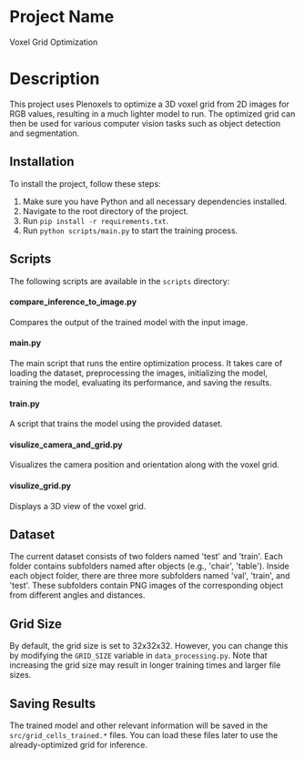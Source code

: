 # Project Name
Voxel Grid Optimization

# Description
This project uses Plenoxels to optimize a 3D voxel grid from 2D images for RGB values, resulting in a much lighter model to run. The optimized grid can then be used for various computer vision tasks such as object detection and segmentation.

## Installation
To install the project, follow these steps:
1. Make sure you have Python and all necessary dependencies installed.
2. Navigate to the root directory of the project.
3. Run `pip install -r requirements.txt`.
4. Run `python scripts/main.py` to start the training process.

## Scripts
The following scripts are available in the `scripts` directory:

#### compare_inference_to_image.py
Compares the output of the trained model with the input image.

#### main.py
The main script that runs the entire optimization process. It takes care of loading the dataset, preprocessing the images, initializing the model, training the model, evaluating its performance, and saving the results.

#### train.py
A script that trains the model using the provided dataset.

#### visulize_camera_and_grid.py
Visualizes the camera position and orientation along with the voxel grid.

#### visulize_grid.py
Displays a 3D view of the voxel grid.

## Dataset
The current dataset consists of two folders named 'test' and 'train'. Each folder contains subfolders named after objects (e.g., 'chair', 'table'). Inside each object folder, there are three more subfolders named 'val', 'train', and 'test'. These subfolders contain PNG images of the corresponding object from different angles and distances.

## Grid Size
By default, the grid size is set to 32x32x32. However, you can change this by modifying the `GRID_SIZE` variable in `data_processing.py`. Note that increasing the grid size may result in longer training times and larger file sizes.

## Saving Results
The trained model and other relevant information will be saved in the `src/grid_cells_trained.*` files. You can load these files later to use the already-optimized grid for inference.